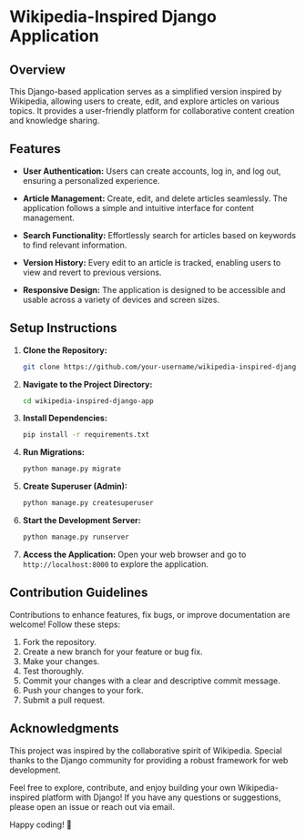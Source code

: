 # Wikipedia-Inspired Django Application

## Overview

This Django-based application serves as a simplified version inspired by Wikipedia, allowing users to create, edit, and explore articles on various topics. It provides a user-friendly platform for collaborative content creation and knowledge sharing.

## Features

- **User Authentication:** Users can create accounts, log in, and log out, ensuring a personalized experience.

- **Article Management:** Create, edit, and delete articles seamlessly. The application follows a simple and intuitive interface for content management.

- **Search Functionality:** Effortlessly search for articles based on keywords to find relevant information.

- **Version History:** Every edit to an article is tracked, enabling users to view and revert to previous versions.

- **Responsive Design:** The application is designed to be accessible and usable across a variety of devices and screen sizes.

## Setup Instructions

1. **Clone the Repository:**
   ```bash
   git clone https://github.com/your-username/wikipedia-inspired-django-app.git
   ```

2. **Navigate to the Project Directory:**
   ```bash
   cd wikipedia-inspired-django-app
   ```

3. **Install Dependencies:**
   ```bash
   pip install -r requirements.txt
   ```

4. **Run Migrations:**
   ```bash
   python manage.py migrate
   ```

5. **Create Superuser (Admin):**
   ```bash
   python manage.py createsuperuser
   ```

6. **Start the Development Server:**
   ```bash
   python manage.py runserver
   ```

7. **Access the Application:**
   Open your web browser and go to `http://localhost:8000` to explore the application.

## Contribution Guidelines

Contributions to enhance features, fix bugs, or improve documentation are welcome! Follow these steps:

1. Fork the repository.
2. Create a new branch for your feature or bug fix.
3. Make your changes.
4. Test thoroughly.
5. Commit your changes with a clear and descriptive commit message.
6. Push your changes to your fork.
7. Submit a pull request.


## Acknowledgments

This project was inspired by the collaborative spirit of Wikipedia. Special thanks to the Django community for providing a robust framework for web development.

Feel free to explore, contribute, and enjoy building your own Wikipedia-inspired platform with Django! If you have any questions or suggestions, please open an issue or reach out via email.

Happy coding! 🚀
